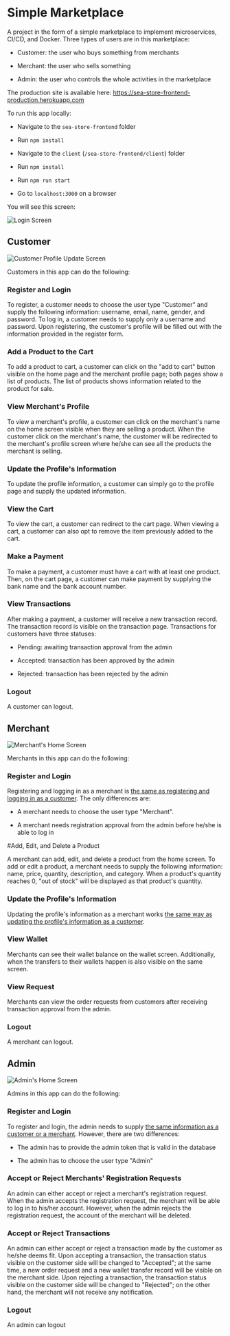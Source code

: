 
# Simple Marketplace

  

A project in the form of a simple marketplace to implement microservices, CI/CD, and Docker. Three types of users are in this marketplace:

- Customer: the user who buys something from merchants

- Merchant: the user who sells something

- Admin: the user who controls the whole activities in the marketplace

  

The production site is available here: https://sea-store-frontend-production.herokuapp.com

  

To run this app locally:

- Navigate to the `sea-store-frontend` folder

- Run `npm install`

- Navigate to the `client` (`/sea-store-frontend/client`) folder

- Run `npm install`

- Run `npm run start`

- Go to `localhost:3000` on a browser

You will see this screen:

![Login Screen](https://i.imgur.com/4QRGO5T.png)

  

## Customer

![Customer Profile Update Screen](https://i.imgur.com/Gae28jM.png)

Customers in this app can do the following:

  

### Register and Login

  

To register, a customer needs to choose the user type "Customer" and supply the following information: username, email, name, gender, and password. To log in, a customer needs to supply only a username and password. Upon registering, the customer's profile will be filled out with the information provided in the register form.

  

### Add a Product to the Cart

  

To add a product to cart, a customer can click on the "add to cart" button visible on the home page and the merchant profile page; both pages show a list of products. The list of products shows information related to the product for sale.


### View Merchant's Profile

To view a merchant's profile, a customer can click on the merchant's name on the home screen visible when they are selling a product. When the customer click on the merchant's name, the customer will be redirected to the merchant's profile screen where he/she can see all the products the merchant is selling.

  

### Update the Profile's Information

  

To update the profile information, a customer can simply go to the profile page and supply the updated information.

  

### View the Cart

  

To view the cart, a customer can redirect to the cart page. When viewing a cart, a customer can also opt to remove the item previously added to the cart.

  

### Make a Payment

  

To make a payment, a customer must have a cart with at least one product. Then, on the cart page, a customer can make payment by supplying the bank name and the bank account number.

  

### View Transactions

  

After making a payment, a customer will receive a new transaction record. The transaction record is visible on the transaction page. Transactions for customers have three statuses:

* Pending: awaiting transaction approval from the admin

* Accepted: transaction has been approved by the admin

* Rejected: transaction has been rejected by the admin

  

### Logout

  

A customer can logout.

  

## Merchant

![Merchant's Home Screen](https://i.imgur.com/RsZGv2k.png)

Merchants in this app can do the following:

  

### Register and Login

  

Registering and logging in as a merchant is [the same as registering and logging in as a customer](#register-and-login). The only differences are:

- A merchant needs to choose the user type "Merchant".

- A merchant needs registration approval from the admin before he/she is able to log in

  

#Add, Edit, and Delete a Product

  

A merchant can add, edit, and delete a product from the home screen. To add or edit a product, a merchant needs to supply the following information: name, price, quantity, description, and category. When a product's quantity reaches 0, "out of stock" will be displayed as that product's quantity.

  
  

### Update the Profile's Information

  

Updating the profile's information as a merchant works [the same way as updating the profile's information as a customer](#update-the-profiles-information).

  

### View Wallet

  

Merchants can see their wallet balance on the wallet screen. Additionally, when the transfers to their wallets happen is also visible on the same screen.

  

### View Request

  

Merchants can view the order requests from customers after receiving transaction approval from the admin.

  

### Logout

  

A merchant can logout.

  

## Admin

![Admin's Home Screen](https://imgur.com/esF9J43.png)

Admins in this app can do the following:

  

### Register and Login

  

To register and login, the admin needs to supply [the same information as a customer or a merchant](#register-and-login). However, there are two differences:

- The admin has to provide the admin token that is valid in the database

- The admin has to choose the user type "Admin"

  

### Accept or Reject Merchants' Registration Requests

  

An admin can either accept or reject a merchant's registration request. When the admin accepts the registration request, the merchant will be able to log in to his/her account. However, when the admin rejects the registration request, the account of the merchant will be deleted.

  

### Accept or Reject Transactions

  

An admin can either accept or reject a transaction made by the customer as he/she deems fit. Upon accepting a transaction, the transaction status visible on the customer side will be changed to "Accepted"; at the same time, a new order request and a new wallet transfer record will be visible on the merchant side. Upon rejecting a transaction, the transaction status visible on the customer side will be changed to "Rejected"; on the other hand, the merchant will not receive any notification.

  

### Logout

  

An admin can logout
